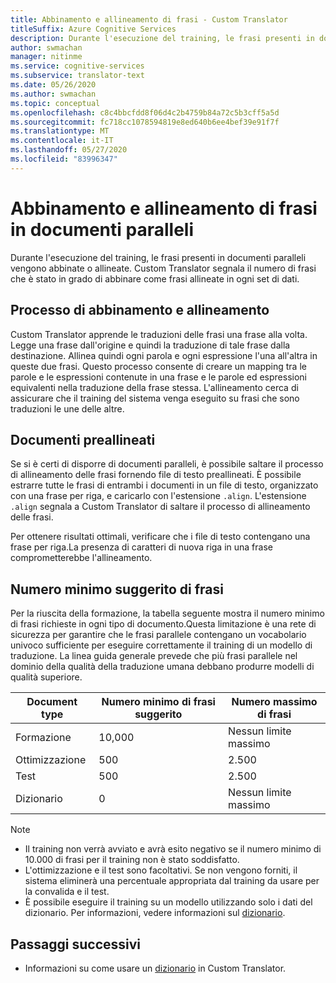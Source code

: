 ```yaml
---
title: Abbinamento e allineamento di frasi - Custom Translator
titleSuffix: Azure Cognitive Services
description: Durante l'esecuzione del training, le frasi presenti in documenti paralleli vengono abbinate o allineate. Custom Translator apprende le traduzioni una frase alla volta, leggendo una frase e la relativa traduzione. Allinea quindi ogni parola e ogni espressione l'una all'altra in queste due frasi.
author: swmachan
manager: nitinme
ms.service: cognitive-services
ms.subservice: translator-text
ms.date: 05/26/2020
ms.author: swmachan
ms.topic: conceptual
ms.openlocfilehash: c8c4bbcfdd8f06d4c2b4759b84a72c5b3cff5a5d
ms.sourcegitcommit: fc718cc1078594819e8ed640b6ee4bef39e91f7f
ms.translationtype: MT
ms.contentlocale: it-IT
ms.lasthandoff: 05/27/2020
ms.locfileid: "83996347"
---
```

# <a name="sentence-pairing-and-alignment-in-parallel-documents"></a>Abbinamento e allineamento di frasi in documenti paralleli

Durante l'esecuzione del training, le frasi presenti in documenti paralleli vengono abbinate o allineate. Custom Translator segnala il numero di frasi che è stato in grado di abbinare come frasi allineate in ogni set di dati.

## <a name="pairing-and-alignment-process"></a>Processo di abbinamento e allineamento

Custom Translator apprende le traduzioni delle frasi una frase alla volta. Legge una frase dall'origine e quindi la traduzione di tale frase dalla destinazione. Allinea quindi ogni parola e ogni espressione l'una all'altra in queste due frasi. Questo processo consente di creare un mapping tra le parole e le espressioni contenute in una frase e le parole ed espressioni equivalenti nella traduzione della frase stessa. L'allineamento cerca di assicurare che il training del sistema venga eseguito su frasi che sono traduzioni le une delle altre.

## <a name="pre-aligned-documents"></a>Documenti preallineati

Se si è certi di disporre di documenti paralleli, è possibile saltare il processo di allineamento delle frasi fornendo file di testo preallineati. È possibile estrarre tutte le frasi di entrambi i documenti in un file di testo, organizzato con una frase per riga, e caricarlo con l'estensione `.align`. L'estensione `.align` segnala a Custom Translator di saltare il processo di allineamento delle frasi.

Per ottenere risultati ottimali, verificare che i file di testo contengano una frase per riga.La presenza di caratteri di nuova riga in una frase comprometterebbe l'allineamento.

## <a name="suggested-minimum-number-of-sentences"></a>Numero minimo suggerito di frasi

Per la riuscita della formazione, la tabella seguente mostra il numero minimo di frasi richieste in ogni tipo di documento.Questa limitazione è una rete di sicurezza per garantire che le frasi parallele contengano un vocabolario univoco sufficiente per eseguire correttamente il training di un modello di traduzione. La linea guida generale prevede che più frasi parallele nel dominio della qualità della traduzione umana debbano produrre modelli di qualità superiore.

| Document type   | Numero minimo di frasi suggerito | Numero massimo di frasi |
|------------|--------------------------------------------|--------------------------------|
| Formazione   | 10,000                                     | Nessun limite massimo                 |
| Ottimizzazione     | 500                                      | 2\.500       |
| Test    | 500                                      | 2\.500  |
| Dizionario | 0                                          | Nessun limite massimo                 |

> [!NOTE]
> - Il training non verrà avviato e avrà esito negativo se il numero minimo di 10.000 di frasi per il training non è stato soddisfatto. 
> - L'ottimizzazione e il test sono facoltativi. Se non vengono forniti, il sistema eliminerà una percentuale appropriata dal training da usare per la convalida e il test. 
> - È possibile eseguire il training su un modello utilizzando solo i dati del dizionario. Per informazioni, vedere informazioni sul [dizionario](https://docs.microsoft.com/azure/cognitive-services/translator/custom-translator/what-is-dictionary).

## <a name="next-steps"></a>Passaggi successivi

- Informazioni su come usare un [dizionario](what-is-dictionary.md) in Custom Translator.

